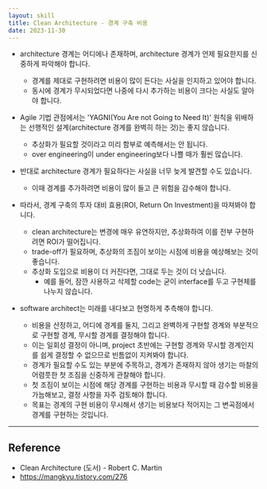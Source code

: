 ```yaml
---
layout: skill
title: Clean Architecture - 경계 구축 비용
date: 2023-11-30
---
```





- architecture 경계는 어디에나 존재하며, architecture 경계가 언제 필요한지를 신중하게 파악해야 합니다.
    - 경계를 제대로 구현하려면 비용이 많이 든다는 사실을 인지하고 있어야 합니다.
    - 동시에 경계가 무시되었다면 나중에 다시 추가하는 비용이 크다는 사실도 알아야 합니다.

- Agile 기법 관점에서는 'YAGNI(You Are not Going to Need It)' 원칙을 위배하는 선행적인 설계(architecture 경계를 완벽히 하는 것)는 좋지 않습니다.
    - 추상화가 필요할 것이라고 미리 함부로 예측해서는 안 됩니다.
    - over engineering이 under engineering보다 나쁠 때가 훨씬 많습니다.

- 반대로 architecture 경계가 필요하다는 사실을 너무 늦게 발견할 수도 있습니다.
    - 이때 경계를 추가하려면 비용이 많이 들고 큰 위험을 감수해야 합니다.

- 따라서, 경계 구축의 투자 대비 효용(ROI, Return On Investment)을 따져봐야 합니다.
    - clean architecture는 변경에 매우 유연하지만, 추상화하여 이를 전부 구현하려면 ROI가 떨어집니다.
    - trade-off가 필요하며, 추상화의 조짐이 보이는 시점에 비용을 예상해보는 것이 좋습니다.
    - 추상화 도입으로 비용이 더 커진다면, 그대로 두는 것이 더 낫습니다.
        - 예를 들어, 잠깐 사용하고 삭제할 code는 굳이 interface를 두고 구현체를 나누지 않습니다.

- software architect는 미래를 내다보고 현명하게 추측해야 합니다.
    - 비용을 산정하고, 어디에 경계를 둘지, 그리고 완벽하게 구현할 경계와 부분적으로 구현할 경계, 무시할 경계를 결정해야 합니다.
    - 이는 일회성 결정이 아니며, project 초반에는 구현할 경계와 무시할 경계인지를 쉽게 결정할 수 없으므로 빈틈없이 지켜봐야 합니다.
    - 경계가 필요할 수도 있는 부분에 주목하고, 경계가 존재하지 않아 생기는 마찰의 어렴풋한 첫 조짐을 신중하게 관찰해야 합니다.
    - 첫 조짐이 보이는 시점에 해당 경계를 구현하는 비용과 무시할 때 감수할 비용을 가늠해보고, 결정 사항을 자주 검토해야 합니다.
    - 목표는 경계의 구현 비용이 무시해서 생기는 비용보다 적어지는 그 변곡점에서 경계를 구현하는 것입니다.




---




## Reference

- Clean Architecture (도서) - Robert C. Martin
- <https://mangkyu.tistory.com/276>

